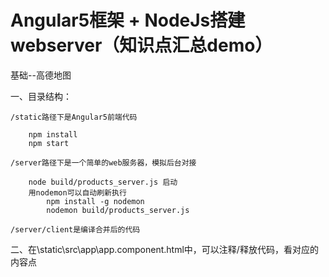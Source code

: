 # Angular5框架 + NodeJs搭建webserver（知识点汇总demo）

基础--高德地图

一、目录结构：

	/static路径下是Angular5前端代码
  
  		npm install
		npm start

	/server路径下是一个简单的web服务器，模拟后台对接

		node build/products_server.js 启动
		用nodemon可以自动刷新执行
			npm install -g nodemon
			nodemon build/products_server.js
           
	/server/client是编译合并后的代码
								 
二、在\static\src\app\app.component.html中，可以注释/释放代码，看对应的内容点
